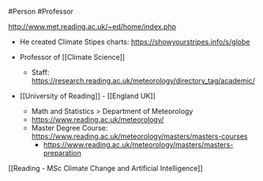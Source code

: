 #Person #Professor 

http://www.met.reading.ac.uk/~ed/home/index.php


- He created Climate Stipes charts: https://showyourstripes.info/s/globe

- Professor of [[Climate Science]]
	- Staff: https://research.reading.ac.uk/meteorology/directory_tag/academic/
- [[University of Reading]] - [[England UK]]
	- Math and Statistics > Department of Meteorology
	- https://www.reading.ac.uk/meteorology/
	- Master Degree Course: https://www.reading.ac.uk/meteorology/masters/masters-courses
		- https://www.reading.ac.uk/meteorology/masters/masters-preparation

[[Reading - MSc Climate Change and Artificial Intelligence]]